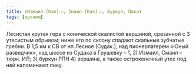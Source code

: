 ```yaml
---
title: ⦗Измаил-[Кая]⒯, Смаил-[Кая]⒯, Буркун, Пика⦘
tags: [ороним]
---
```


Лесистая крутая гора с конической скалистой вершиной, срезанной с З утесистым
обрывом; ниже его по склону спадают скальные зубчатые гребни. В 1,5 км к СВ от
нп Лесное (Судак.), над пионерлагерем «Юный разведчик», над шоссе из Судака в
Грушевку – 1, 2) Измаил, Смаил – тюрк. ИЛ; 3) буркун РПН 4) вершина, а также
остроконечный утес под ней напоминают пику.
